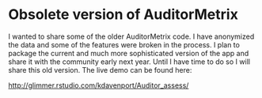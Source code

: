 Obsolete version of AuditorMetrix
=====

I wanted to share some of the older AuditorMetrix code. I have anonymized the data and some of the features were broken in
the process. I plan to package the current and much more sophisticated version of the app and share it with the community
early next year. Until I have time to do so I will share this old version. The live demo can be found here:

http://glimmer.rstudio.com/kdavenport/Auditor_assess/
